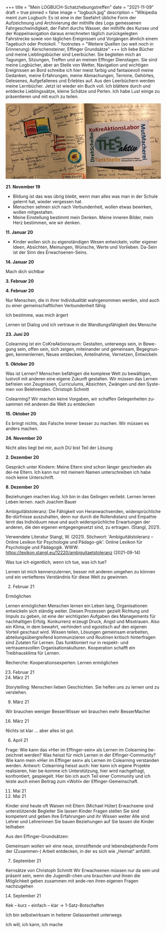 +++
title = "Mein LOGBUCH-Schatzhebungstreffen"
date = "2021-11-09"
draft = true
pinned = false
image = "logbuch.jpg"
description = "Wikipedia meint zum Logbuch: Es ist eine in der Seefahrt übliche Form der Aufzeichnung und Archivierung der mithilfe des Logs gemessenen Fahrgeschwindigkeit, der Fahrt durchs Wasser, der mithilfe des Kurses und der Koppelnavigation daraus errechneten täglich zurückgelegten Fahrstrecke sowie von täglichen Ereignissen und Vorgängen ähnlich einem Tagebuch oder Protokoll. "
footnotes = "Weitere Quellen (so weit noch in Erinnerung): Kerschensteiner, Effinger Grundsätze"
+++
Ich liebe Bücher und meine Lieblingsbücher sind Leerbücher. Sie begleiten mich an Tagungen, Sitzungen, Treffen und an meinen Effinger Dienstagen. Sie sind meine Logbücher, aber an Stelle von Wetter, Navigation und wichtigen Ereignissen an Bord schreibe ich hier meist farbig und fantasievoll meine Gedanken, meine Erfahrungen, meine Abmachungen, Termine, Gehörtes, Gelesenes, Aufgefallenes und Erlebtes auf. Aus den Leerbüchern werden meine Lernbücher. 
Jetzt ist wieder ein Buch voll. Ich blättere durch und entdecke Lieblingssätze, kleine Schätze und Perlen. Ich habe Lust einige zu präsentieren und mit euch zu teilen.

![](bild-logbuch.jpg)

**21. November 19**

* Bildung ist das was übrig bleibt, wenn man alles was man in der Schule gelernt hat, wieder vergessen hat.
* Menschen sehnen sich nach Verbundenheit, wollen etwas bewirken, wollen mitgestalten. 
* Meine Einstellung bestimmt mein Denken. Meine inneren Bilder, mein Herz bestimmen, wie wir denken.

**11. Januar 20**

* Kinder wollen sich zu eigenständigen Wesen entwickeln, voller eigener Ideen, Absichten, Meinungen, Wünsche, Werte und Vorlieben. Da-Sein ist der Sinn des Erwachsenen-Seins.

**14. Januar 20**

Mach dich sichtbar

**3. Februar 20**

**4. Februar 20**

Nur Menschen, die in ihrer Individualität wahrgenommen werden, sind auch zu einer gemeinschaftlichen Verbundenheit fähig

Ich bestimme, was mich ärgert

Lernen ist Dialog und ich vertraue in die Wandlungsfähigkeit des Mensche

**23. Juni 20**

Colearning ist ein CoKreAktionsraum: Gestalten, unterwegs sein, in Bewe-gung sein, offen sein, sich zeigen, miteinander und gemeinsam, Begegnun-gen, kennenlernen, Neues entdecken, Anteilnahme, Vernetzen, Entwickeln

**5. Oktober 20**

Was ist Lernen? Menschen befähigen die komplexe Welt zu bewältigen, lustvoll mit anderen eine eigene Zukunft gestalten. Wir müssen das Lernen befreien von Zeugnissen, Curriculums, Absichten, Zwängen und den Syste-men von Belehrenden. Christoph Schmitt

Colearning? Wir machen keine Vorgaben, wir schaffen Gelegenheiten zu-sammen mit anderen die Welt zu entdecken

**15. Oktober 20**

Es bringt nichts, das Falsche immer besser zu machen. Wir müssen es anders machen.

**24. November 20**

Nicht alles liegt bei mir, auch DU bist Teil der Lösung

**2. Dezember 20**

Gespräch unter Kindern: Meine Eltern sind schon länger geschieden als dei-ne Eltern. Ich kann nur mit meinem Namen unterschreiben ich habe noch keine Unterschrift.

**8. Dezember 20**

Beziehungen machen klug. Ich bin in das Gelingen verliebt. Lernen lernen Leben lernen. nach Joachim Bauer

Ambiguitätstoleranz: Die Fähigkeit von Heranwachsenden, widersprüchliche Be-dürfnisse auszuhalten, denn nur durch die Rollendistanz und Empathie lernt das Individuum neue und auch widersprüchliche Erwartungen der anderen, die den eigenen entgegengesetzt sind, zu ertragen.
(Stangl, 2021).

Verwendete Literatur
Stangl, W. (2021). Stichwort: 'Ambiguitätstoleranz – Online Lexikon für Psychologie und Pädago-gik'. Online Lexikon für Psychologie und Pädagogik.
WWW: https://lexikon.stangl.eu/12220/ambiguitaetstoleranz (2021-09-14)

Was tue ich eigentlich, wenn ich tue, was ich tue?

Lernen ist mich kennenzulernen, besser mit anderen umgehen zu können und ein vertiefteres Verständnis für diese Welt zu gewinnen.

2. Februar 21

Ermöglichen

Lernen ermöglichen
Menschen lernen ein Leben lang, Organisationen entwickeln sich ständig weiter.
Diesen Prozessen gezielt Richtung und Impuls zu geben, ist eine der wichtigsten
Aufgaben des Managements für nachhaltigen Erfolg.
Konkurrenz erzeugt Druck, Angst und Misstrauen. Also ein Klima, in dem bewahrt,
verhindert und egoistisch auf den eigenen Vorteil geschaut wird.
Wissen teilen, Lösungen gemeinsam erarbeiten, abteilungsübergreifend kommunizieren
und Routinen kritisch hinterfragen sind Zutaten für Lernen.
Das funktioniert nur in respekt- und vertrauensvollen Organisationskulturen.
Kooperation schafft ein Treibhausklima für Lernen.

Recherche: Kooperationsexperten: Lernen ermöglichen

23. Februar 21
24. März 21

Storytelling: Menschen lieben Geschichten. Sie helfen uns zu lernen und zu verstehen.

9. März 21

Wir brauchen weniger BesserWisser wir brauchen mehr BesserMacher

16. März 21

Nichts ist klar … aber alles ist gut.

6. April 21

Frage: Wie kann das «Hier im Effinger-sein» als Lernen im Colearning be-zeichnet werden? Was heisst für mich Lernen in der Effinger-Community? Wie kann mein «Hier im Effinger sein» als Lernen im Colearning verstanden werden.
Antwort:
Colearning heisst auch: hier kann ich eigene Projekte realisieren, hier be-komme ich Unterstützung, hier wird nachgefragt, konfrontiert, gespiegelt. Hier bin ich auch Teil einer Community und ich leiste auch einen Beitrag zum «Wohl» der Effinger-Gemeinschaft. 

11. Mai 21
12. Mai 21

Kinder sind heute oft Waisen mit Eltern (Michael Hüter)
Erwachsene sind unterstützende Begleiter
Sie lassen Kinder Fragen stellen
Sie sind kompetent und geben ihre Erfahrungen und ihr Wissen weiter
Alle sind Lehrer und Lehrerinnen
Sie bauen Beziehungen auf
Sie lassen die Kinder teilhaben

Aus den Effinger-Grundsätzen:

Gemeinsam wollen wir eine neue, sinnstiftende und lebensbejahende Form der (Zusammen-) Arbeit entdecken, in der es sich wie „Heimat“ anfühlt.

7. September 21

Kernsätze von Christoph Schmitt
Wir Erwachsenen müssen nur da sein und präsent sein, wenn die Jugendli-chen uns brauchen und ihnen die Möglichkeit geben zusammen mit ande-ren ihren eigenen Fragen nachzugehen

14. September 21

Kek – kurz – einfach – klar -> 1-Satz-Botschaften

Ich bin selbstwirksam in heiterer Gelassenheit unterwegs

Ich will, ich kann, ich mache